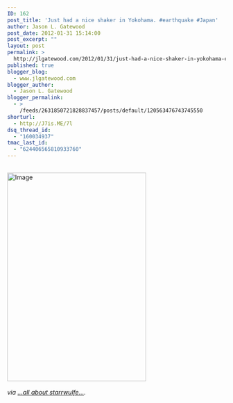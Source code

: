 ```yaml
---
ID: 162
post_title: 'Just had a nice shaker in Yokohama. #earthquake #Japan'
author: Jason L. Gatewood
post_date: 2012-01-31 15:14:00
post_excerpt: ""
layout: post
permalink: >
  http://jlgatewood.com/2012/01/31/just-had-a-nice-shaker-in-yokohama-earthquake-japan/
published: true
blogger_blog:
  - www.jlgatewood.com
blogger_author:
  - Jason L. Gatewood
blogger_permalink:
  - >
    /feeds/2631850721828837457/posts/default/120563476743745550
shorturl:
  - http://J7is.ME/7l
dsq_thread_id:
  - "160034937"
tmac_last_id:
  - "624406565810933760"
---
```

<div><br /><div><img src="http://getfile5.posterous.com/getfile/files.posterous.com/starrwulfe/nEycCIgzahkhtnjFgHdfdnEGyndGnrqmjwCriCgAblibuwBjqDnppiIEJDny/image.jpg.scaled500.jpg" alt="Image" width="320" height="480" /></div><br /><address>via <a href="http://starrwulfe.info/just-had-a-nice-shaker-in-yokohama-earthquake">...all about starrwulfe...</a>.</address></div>